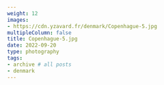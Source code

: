 ```yaml
---
weight: 12
images:
- https://cdn.yzavard.fr/denmark/Copenhague-5.jpg
multipleColumn: false
title: Copenhague-5.jpg
date: 2022-09-20
type: photography
tags:
- archive # all posts
- denmark
---
```

